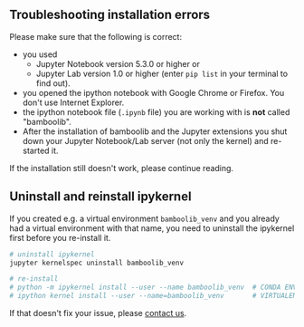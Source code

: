 ## Troubleshooting installation errors

Please make sure that the following is correct:

- you used
    - Jupyter Notebook version 5.3.0 or higher or
    - Jupyter Lab version 1.0 or higher (enter `pip list` in your terminal to find out).
- you opened the ipython notebook with Google Chrome or Firefox. You don't use Internet Explorer.
- the ipython notebook file (`.ipynb` file) you are working with is **not** called "bamboolib".
- After the installation of bamboolib and the Jupyter extensions you shut down your Jupyter Notebook/Lab server (not only the kernel) and re-started it.

If the installation still doesn't work, please continue reading.

<!-- ## Manually install and enable Jupyter Extensions

As of Jupyter Notebook 5.3+, pip will not only install bamboolib, but also it's required notebook extensions. Sometimes however, this doesn't work automatically.

In such a case, you need to install and enable the bamboolib extension manually.

Open your terminal and run

```bash
jupyter nbextension enable --py widgetsnbextension --sys-prefix
jupyter nbextension install --py bamboolib --sys-prefix
jupyter nbextension enable --py bamboolib --sys-prefix
```

Then, restart your Jupyter notebook (make sure to shut down the server and start it over again) and run the code snippet again. -->

## Uninstall and reinstall ipykernel

If you created e.g. a virtual environment `bamboolib_venv` and you already had a virtual environment with that name, you need to uninstall the ipykernel first before you re-install it.

```bash
# uninstall ipykernel
jupyter kernelspec uninstall bamboolib_venv

# re-install
# python -m ipykernel install --user --name bamboolib_venv  # CONDA ENV
# ipython kernel install --user --name=bamboolib_venv       # VIRTUALENV
```

If that doesn't fix your issue, please [contact us](mailto:support@8080labs.com).